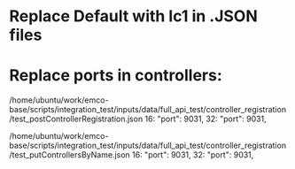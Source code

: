 # Replace Default with lc1 in .JSON files

# Replace ports in controllers:

/home/ubuntu/work/emco-base/scripts/integration_test/inputs/data/full_api_test/controller_registration/test_postControllerRegistration.json
16:                      "port": 9031,
32:                      "port": 9031,

/home/ubuntu/work/emco-base/scripts/integration_test/inputs/data/full_api_test/controller_registration/test_putControllersByName.json
16:            "port": 9031,
32:            "port": 9031,

